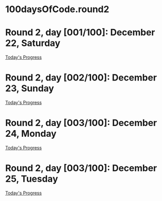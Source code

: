# 100daysOfCode.round2

# Round 2, day [001/100]: December 22, Saturday
[Today's Progress](https://frontendpadawan.wordpress.com/2018/12/22/round-2-day-001-100/)

# Round 2, day [002/100]: December 23, Sunday
[Today's Progress](https://frontendpadawan.wordpress.com/2018/12/22/round-2-day-002-100/)

# Round 2, day [003/100]: December 24, Monday
[Today's Progress](https://frontendpadawan.wordpress.com/2018/12/22/round-2-day-003-100/)

# Round 2, day [003/100]: December 25, Tuesday
[Today's Progress](https://frontendpadawan.wordpress.com/2018/12/22/round-2-day-004-100/)